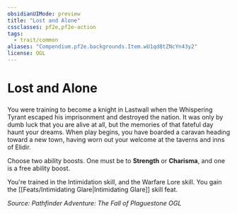 ```yaml
---
obsidianUIMode: preview
title: "Lost and Alone"
cssclasses: pf2e,pf2e-action
tags:
  - trait/common
aliases: "Compendium.pf2e.backgrounds.Item.wU1qd8tZNcYn43y2"
license: OGL
---
```

# Lost and Alone

### 






You were training to become a knight in Lastwall when the Whispering Tyrant escaped his imprisonment and destroyed the nation. It was only by dumb luck that you are alive at all, but the memories of that fateful day haunt your dreams. When play begins, you have boarded a caravan heading toward a new town, having worn out your welcome at the taverns and inns of Elidir.

Choose two ability boosts. One must be to **Strength** or **Charisma**, and one is a free ability boost.

You're trained in the Intimidation skill, and the Warfare Lore skill. You gain the [[Feats/Intimidating Glare|Intimidating Glare]] skill feat.

*Source: Pathfinder Adventure: The Fall of Plaguestone*
*OGL*